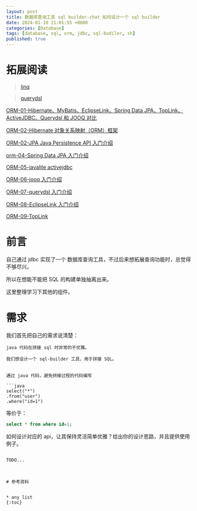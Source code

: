 ```yaml
---
layout: post
title: 数据库查询工具 sql builder-chat 如何设计一个 sql builder
date: 2024-01-10 21:01:55 +0800
categories: [Database]
tags: [database, sql, orm, jdbc, sql-budiler, sh]
published: true
---
```


# 拓展阅读

> [linq](https://houbb.github.io/2017/03/20/dotnet-linq)

> [querydsl](https://houbb.github.io/2016/05/21/orm-07-querydsl)

[ORM-01-Hibernate、MyBatis、EclipseLink、Spring Data JPA、TopLink、ActiveJDBC、Querydsl 和 JOOQ 对比](https://houbb.github.io/2016/05/21/orm-01-overview)

[ORM-02-Hibernate 对象关系映射（ORM）框架](https://houbb.github.io/2016/05/21/orm-02-hibernate)

[ORM-02-JPA Java Persistence API 入门介绍](https://houbb.github.io/2016/05/21/orm-03-jpa)

[orm-04-Spring Data JPA 入门介绍](https://houbb.github.io/2016/05/21/orm-04-spring-data-jpa)

[ORM-05-javalite activejdbc](https://houbb.github.io/2016/05/21/orm-05-javalite-activejdbc)

[ORM-06-jooq 入门介绍](https://houbb.github.io/2016/05/21/orm-06-jooq)

[ORM-07-querydsl 入门介绍](https://houbb.github.io/2016/05/21/orm-07-querydsl)

[ORM-08-EclipseLink 入门介绍](https://houbb.github.io/2016/05/21/orm-08-EclipseLink)

[ORM-09-TopLink](https://houbb.github.io/2016/05/21/orm-09-Toplink)

# 前言

自己通过 jdbc 实现了一个 数据库查询工具，不过后来想拓展查询功能时，总觉得不够尽兴。

所以在想能不能把 SQL 的构建单独抽离出来。

这里整理学习下其他的组件。

# 需求

我们首先把自己的需求说清楚：

```
java 代码在拼接 sql 时非常的不优雅。

我们想设计一个 sql-builder 工具，用于拼接 SQL。


通过 java 代码，避免拼接过程的代码编写

```java
select("*")
.from("user")
.where("id=1")
```

等价于：

```sql
select * from where id=1;
```


如何设计对应的 api，让其保持灵活简单优雅？给出你的设计思路，并且提供使用例子。

```

TODO...



# 参考资料


* any list
{:toc}